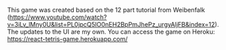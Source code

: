 This game was created based on the 12 part tutorial from Weibenfalk (https://www.youtube.com/watch?v=3iLv_lMny0U&list=PL0jpcQ5lO0nEH2BpPmJhePz_urgyAljFB&index=12). 
The updates to the UI are my own. 
You can access the game on Heroku: https://react-tetris-game.herokuapp.com/

